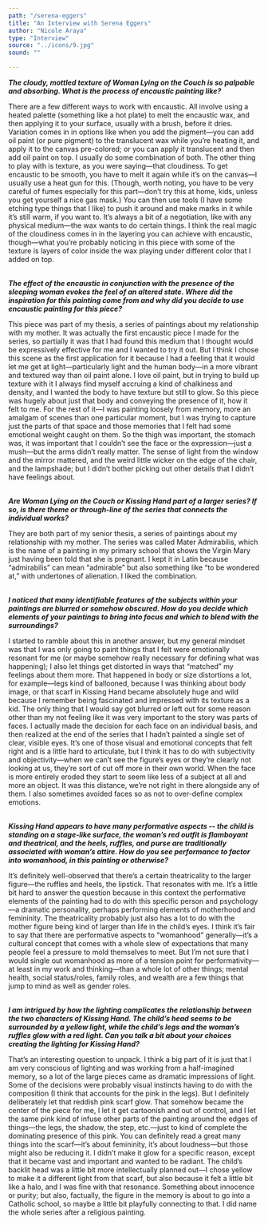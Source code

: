 ```yaml
---
path: "/serena-eggers"
title: "An Interview with Serena Eggers"
author: "Nicole Araya"
type: "Interview"
source: "../icons/9.jpg"
sound: ""

---
```


__*The cloudy, mottled texture of Woman Lying on the Couch is so palpable and absorbing. What is the process of encaustic painting like?*__

There are a few different ways to work with encaustic. All involve using a heated palette (something like a hot plate) to melt the encaustic wax, and then applying it to your surface, usually with a brush, before it dries. Variation comes in in options like when you add the pigment—you can add oil paint (or pure pigment) to the translucent wax while you’re heating it, and apply it to the canvas pre-colored; or you can apply it translucent and then add oil paint on top. I usually do some combination of both. The other thing to play with is texture, as you were saying—that cloudiness. To get encaustic to be smooth, you have to melt it again while it’s on the canvas—I usually use a heat gun for this. (Though, worth noting, you have to be very careful of fumes especially for this part—don’t try this at home, kids, unless you get yourself a nice gas mask.) You can then use tools (I have some etching type things that I like) to push it around and make marks in it while it’s still warm, if you want to. It’s always a bit of a negotiation, like with any physical medium—the wax wants to do certain things. I think the real magic of the cloudiness comes in in the layering you can achieve with encaustic, though—what you’re probably noticing in this piece with some of the texture is layers of color inside the wax playing under different color that I added on top.<br /><br />


__*The effect of the encaustic in conjunction with the presence of the sleeping woman evokes the feel of an altered state. Where did the inspiration for this painting come from and why did you decide to use encaustic painting for this piece?*__

This piece was part of my thesis, a series of paintings about my relationship with my mother. It was actually the first encaustic piece I made for the series, so partially it was that I had found this medium that I thought would be expressively effective for me and I wanted to try it out. But I think I chose this scene as the first application for it because I had a feeling that it would let me get at light—particularly light and the human body—in a more vibrant and textured way than oil paint alone. I love oil paint, but in trying to build up texture with it I always find myself accruing a kind of chalkiness and density, and I wanted the body to have texture but still to glow. So this piece was hugely about just that body and conveying the presence of it, how it felt to me. For the rest of it—I was painting loosely from memory, more an amalgam of scenes than one particular moment, but I was trying to capture just the parts of that space and those memories that I felt had some emotional weight caught on them. So the thigh was important, the stomach was, it was important that I couldn’t see the face or the expression—just a mush—but the arms didn’t really matter. The sense of light from the window and the mirror mattered, and the weird little wicker on the edge of the chair, and the lampshade; but I didn’t bother picking out other details that I didn’t have feelings about.<br /><br />


__*Are Woman Lying on the Couch or Kissing Hand part of a larger series? If so, is there theme or through-line of the series that connects the individual works?*__

They are both part of my senior thesis, a series of paintings about my relationship with my mother. The series was called Mater Admirabilis, which is the name of a painting in my primary school that shows the Virgin Mary just having been told that she is pregnant. I kept it in Latin because “admirabilis” can mean “admirable” but also something like “to be wondered at,” with undertones of alienation. I liked the combination.<br /><br />


__*I noticed that many identifiable features of the subjects within your paintings are blurred or somehow obscured. How do you decide which elements of your paintings to bring into focus and which to blend with the surroundings?*__

I started to ramble about this in another answer, but my general mindset was that I was only going to paint things that I felt were emotionally resonant for me (or maybe somehow really necessary for defining what was happening); I also let things get distorted in ways that “matched” my feelings about them more. That happened in body or size distortions a lot, for example—legs kind of ballooned, because I was thinking about body image, or that scarf in Kissing Hand became absolutely huge and wild because I remember being fascinated and impressed with its texture as a kid. The only thing that I would say got blurred or left out for some reason other than my not feeling like it was very important to the story was parts of faces. I actually made the decision for each face on an individual basis, and then realized at the end of the series that I hadn’t painted a single set of clear, visible eyes. It’s one of those visual and emotional concepts that felt right and is a little hard to articulate, but I think it has to do with subjectivity and objectivity—when we can’t see the figure’s eyes or they’re clearly not looking at us, they’re sort of cut off more in their own world. When the face is more entirely eroded they start to seem like less of a subject at all and more an object. It was this distance, we’re not right in there alongside any of them. I also sometimes avoided faces so as not to over-define complex emotions.<br /><br />


__*Kissing Hand appears to have many performative aspects -- the child is standing on a stage-like surface, the woman’s red outfit is flamboyant and theatrical, and the heels, ruffles, and purse are traditionally associated with woman’s attire. How do you see performance to factor into womanhood, in this painting or otherwise?*__

It’s definitely well-observed that there’s a certain theatricality to the larger figure—the ruffles and heels, the lipstick. That resonates with me. It’s a little bit hard to answer the question because in this context the performative elements of the painting had to do with this specific person and psychology—a dramatic personality, perhaps performing elements of motherhood and femininity. The theatricality probably just also has a lot to do with the mother figure being kind of larger than life in the child’s eyes. I think it’s fair to say that there are performative aspects to "womanhood” generally—it’s a cultural concept that comes with a whole slew of expectations that many people feel a pressure to mold themselves to meet. But I’m not sure that I would single out womanhood as more of a tension point for performativity—at least in my work and thinking—than a whole lot of other things; mental health, social status/roles, family roles, and wealth are a few things that jump to mind as well as gender roles.<br /><br />


__*I am intrigued by how the lighting complicates the relationship between the two characters of Kissing Hand. The child’s head seems to be surrounded by a yellow light, while the child’s legs and the woman’s ruffles glow with a red light. Can you talk a bit about your choices creating the lighting for Kissing Hand?*__

That’s an interesting question to unpack. I think a big part of it is just that I am very conscious of lighting and was working from a half-imagined memory, so a lot of the large pieces came as dramatic impressions of light. Some of the decisions were probably visual instincts having to do with the composition (I think that accounts for the pink in the legs). But I definitely deliberately let that reddish pink scarf glow. That somehow became the center of the piece for me, I let it get cartoonish and out of control, and I let the same pink kind of infuse other parts of the painting around the edges of things—the legs, the shadow, the step, etc.—just to kind of complete the dominating presence of this pink. You can definitely read a great many things into the scarf—it’s about femininity, it’s about loudness—but those might also be reducing it. I didn’t make it glow for a specific reason, except that it became vast and important and wanted to be radiant. The child’s backlit head was a little bit more intellectually planned out—I chose yellow to make it a different light from that scarf, but also because it felt a little bit like a halo, and I was fine with that resonance. Something about innocence or purity; but also, factually, the figure in the memory is about to go into a Catholic school, so maybe a little bit playfully connecting to that. I did name the whole series after a religious painting.<br /><br />
&nbsp;
